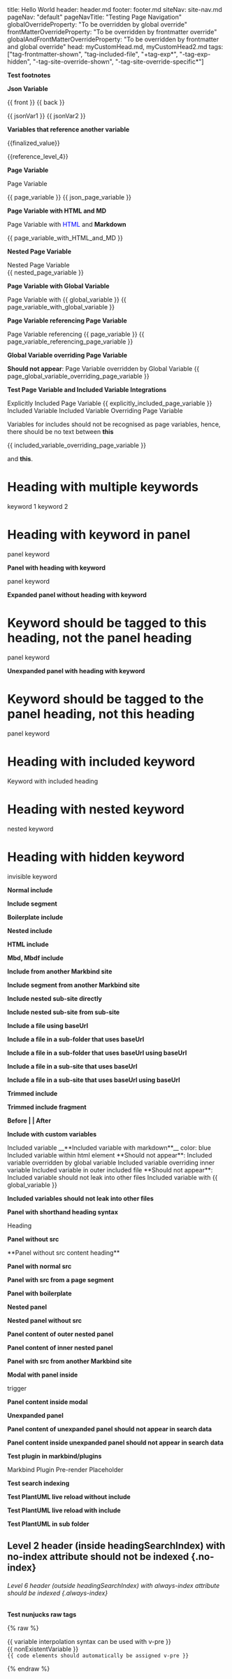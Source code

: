 <frontmatter>
title: Hello World
header: header.md
footer: footer.md
siteNav: site-nav.md
pageNav: "default"
pageNavTitle: "Testing Page Navigation"
globalOverrideProperty: "To be overridden by global override"
frontMatterOverrideProperty: "To be overridden by frontmatter override"
globalAndFrontMatterOverrideProperty: "To be overridden by frontmatter and global override"
head: myCustomHead.md, myCustomHead2.md
tags: ["tag-frontmatter-shown", "tag-included-file", "+tag-exp*", "-tag-exp-hidden", "-tag-site-override-shown", "-tag-site-override-specific*"]
</frontmatter>

<div class="website-content">

**Test footnotes**

<include src="testFootnotes.md" />

**Json Variable**

{{ front }} {{ back }}

{{ jsonVar1 }} {{ jsonVar2 }}

**Variables that reference another variable**

{{finalized_value}}

{{reference_level_4}}

**Page Variable**

<variable name="page_variable">Page Variable</variable>
<variable from="jsonPageVariable.json" />

{{ page_variable }} {{ json_page_variable }}

**Page Variable with HTML and MD**

<variable name="page_variable_with_HTML_and_MD">Page Variable with <span style="color: blue;">HTML</span> and **Markdown**</variable>

{{ page_variable_with_HTML_and_MD }}

**Nested Page Variable**

<div>
  <span>
    <variable name="nested_page_variable">Nested Page Variable</variable>
  </span>
</div>
{{ nested_page_variable }}

**Page Variable with Global Variable**

<variable name="page_variable_with_global_variable">Page Variable with {{ global_variable }}</variable>
{{ page_variable_with_global_variable }}

**Page Variable referencing Page Variable**

<variable name="page_variable_referencing_page_variable">Page Variable referencing {{ page_variable }}</variable>
{{ page_variable_referencing_page_variable }}

**Global Variable overriding Page Variable**

<variable name="page_global_variable_overriding_page_variable">**Should not appear**: Page Variable overridden by Global Variable</variable>
{{ page_global_variable_overriding_page_variable }}

**Test Page Variable and Included Variable Integrations**

<variable name="explicitly_included_page_variable">Explicitly Included Page Variable</variable>
<include src="testPageVariablesInInclude.md">
  <variable name="explicitly_included_page_variable">{{ explicitly_included_page_variable }}</variable>
  <variable name="included_variable">Included Variable</variable>
  <variable name="included_variable_overriding_page_variable">Included Variable Overriding Page Variable</variable>
</include>

Variables for includes should not be recognised as page variables, hence, there should be no text between **this**

{{ included_variable_overriding_page_variable }}

and **this**.

# Heading with multiple keywords
<span class="keyword">keyword 1</span>
<span class="keyword">keyword 2</span>

# Heading with keyword in panel
<panel header="Panel with keyword" expanded>
  <span class="keyword">panel keyword</span>
</panel>

**Panel with heading with keyword**

<panel header="# Panel with heading" expanded>
  <span class="keyword">panel keyword</span>
</panel>

**Expanded panel without heading with keyword**

<panel header="# Panel without heading with keyword" expanded>

  # Keyword should be tagged to this heading, not the panel heading
  <span class="keyword">panel keyword</span>
</panel>

**Unexpanded panel with heading with keyword**
<panel header="# Panel with heading with keyword">

  # Keyword should be tagged to the panel heading, not this heading
  <span class="keyword">panel keyword</span>
</panel>

# Heading with included keyword
<include src="testKeyword.md" />

<include src="testKeywordHeading.md" />
<span class="keyword">Keyword with included heading</span>

# Heading with nested keyword
<div>
  <div>
    <div>
      <span class="keyword">nested keyword</span>
    </div>
  </div>
</div>

# Heading with hidden keyword
<span class="keyword d-none">invisible keyword</span>

<include src="testTags.md" />

**Normal include**

<include src="requirements/EstablishingRequirements.md" />

**Include segment**

<include src="requirements/EstablishingRequirements.md#preview" />

**Boilerplate include**

<include src="requirements/boilerTest.md" name="Boilerplate Referencing" boilerplate />

<include src="requirements/notInside.md" name="Referencing specified path in boilerplate" boilerplate="folder/inside.md"/>

**Nested include**

<include src="requirements/nestedInclude.md" />

**HTML include**

<include src="testInclude.html" />

**Mbd, Mbdf include**

<include src="testIncludeMbd.mbd" />
<include src="testIncludeMbdf.mbdf" />

**Include from another Markbind site**

<include src="sub_site/index.md" />
<include src="sub_site/testReuse.md" />

**Include segment from another Markbind site**

<include src="sub_site/testReuse.md#imageTest" />

**Include nested sub-site directly**

<box>
<include src="sub_site/nested_sub_site/index.md" />
</box>

**Include nested sub-site from sub-site**

<box>
<include src="sub_site/testSubsiteAndNestedSubsiteBaseUrl.md" />
</box>

**Include a file using baseUrl**
<include src="{{baseUrl}}/requirements/SpecifyingRequirements.md#preview" />
<panel src="{{baseUrl}}/requirements/SpecifyingRequirements.md#preview" header="**same test with panels**" type="minimal" />

**Include a file in a sub-folder that uses baseUrl**
<include src="requirements/testBaseUrlInIncludeSrc.md" />
<panel src="requirements/testBaseUrlInIncludeSrc.md" header="**same test with panels**" type="minimal" />

**Include a file in a sub-folder that uses baseUrl using baseUrl**
<include src="{{baseUrl}}/requirements/testBaseUrlInIncludeSrc.md" />
<panel src="{{baseUrl}}/requirements/testBaseUrlInIncludeSrc.md" header="**same test with panels**" type="minimal" />

**Include a file in a sub-site that uses baseUrl**
<include src="sub_site/testBaseUrlInIncludeSrcSubSite.md" />
<panel src="sub_site/testBaseUrlInIncludeSrcSubSite.md" header="**same test with panels**" type="minimal" />

**Include a file in a sub-site that uses baseUrl using baseUrl**
<include src="{{baseUrl}}/sub_site/testBaseUrlInIncludeSrcSubSite.md" />
<panel src="{{baseUrl}}/sub_site/testBaseUrlInIncludeSrcSubSite.md" header="**same test with panels**" type="minimal" />

**Trimmed include** 

**<include src="testTrimInclude.md" trim inline />**

**Trimmed include fragment**

**Before | <include src="testTrimIncludeFragment.mbdf#fragment" trim inline /> | After**

**Include with custom variables**

<include src="testIncludeVariables.md" var-included_variable_as_include_attribute="Included variable as include attribute">
  <variable name="included_variable">Included variable</variable>
  <variable name="included_variable_with_markdown">__**Included variable with markdown**__</variable>
  <variable name="included_variable_as_attribute">color: blue</variable>
  <variable name="included_variable_as_html_element"><span>Included variable within html element</span></variable>
  <variable name="global_variable_overriding_included_variable">**Should not appear**: Included variable overridden by global variable</variable>
  <variable name="included_variable_inner_overridden">Included variable overriding inner variable</variable>
  <variable name="included_variable_in_outer_included_file">Included variable in outer included file</variable>
  <variable name="included_variable_should_not_leak">**Should not appear**: Included variable should not leak into other files</variable>
  <variable name="included_variable_with_global_variable">Included variable with {{ global_variable }}</variable>
</include>

**Included variables should not leak into other files**

<include src="testIncludeVariableLeak.md" />

**Panel with shorthand heading syntax**

<panel>
    <span heading>
        Heading
    </span>
</panel>

**Panel without src**

<panel header="## Panel without src header" expanded>
<markdown>
**Panel without src content heading**
</markdown> 
</panel>

**Panel with normal src**

<panel header="## Panel with normal src header" src="testPanels/PanelNormalSource.md" expanded>
</panel>    

**Panel with src from a page segment**

<panel header="## Panel with src from a page segment header" src="testPanels/PanelSourceContainsSegment.md#segment" expanded>
</panel>

**Panel with boilerplate**

<panel header="## Boilerplate referencing" src="testPanels/boilerTestPanel.md"  boilerplate expanded>
</panel>

<panel header="## Referencing specified path in boilerplate" src="testPanels/notInside.md" boilerplate="folder/panelBoilerplate.md" expanded>
</panel>

**Nested panel**

<panel header="## Outer nested panel" src="testPanels/NestedPanel.md" expanded>
</panel>

**Nested panel without src**

<panel header="## Outer nested panel without src" expanded>

  **Panel content of outer nested panel**

  <panel header="## Inner panel header without src" expanded>
  
  **Panel content of inner nested panel**

  </panel>
</panel>

**Panel with src from another Markbind site**

<panel header="## Panel with src from another Markbind site header" src="sub_site/index.md" expanded>
</panel>
<panel header="## Panel with src from another Markbind site header" src="sub_site/testReuse.md" expanded>
</panel>
</div>

**Modal with panel inside**

<trigger for="modal-with-panel">trigger</trigger>

<modal header="modal title with panel inside" id="modal-with-panel">
  <panel header="## Panel inside modal" expanded>
  
  **Panel content inside modal**

  </panel>
</modal>

**Unexpanded panel**

<panel header="## Unexpanded panel header">

  **Panel content of unexpanded panel should not appear in search data**

  <panel header="## Panel header inside unexpanded panel should not appear in search data" expanded>
  
  **Panel content inside unexpanded panel should not appear in search data**

  </panel>
</panel>

**Test plugin in markbind/plugins**

<div id="test-markbind-plugin">
  Markbind Plugin Pre-render Placeholder
</div>

**Test search indexing**

**Test PlantUML live reload without include**
<puml src="diagrams/activity.puml" alt="activity diagram" />

**Test PlantUML live reload with include**
<include src="testPlantUML.md" />

**Test PlantUML in sub folder**
<include src="sub_site/testPlantUMLSubFolderInclude.mbdf" />

## Level 2 header (inside headingSearchIndex) with no-index attribute should not be indexed {.no-index}

###### Level 6 header (outside headingSearchIndex) with always-index attribute should be indexed {.always-index}

**Test nunjucks raw tags**

{% raw %}

<div v-pre>{{ variable interpolation syntax can be used with v-pre }}</div>
<div v-pre>{{ nonExistentVariable }}</div>
<code>{{ code elements should automatically be assigned v-pre }}</code>

{% endraw %}
